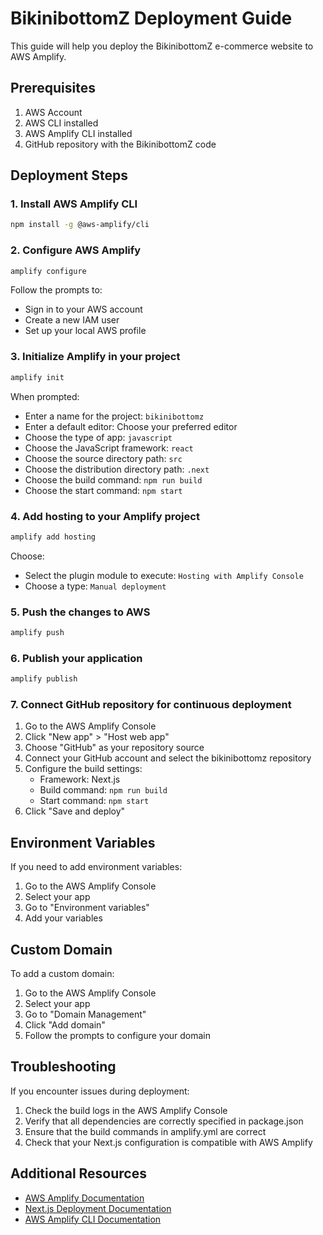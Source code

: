 # BikinibottomZ Deployment Guide

This guide will help you deploy the BikinibottomZ e-commerce website to AWS Amplify.

## Prerequisites

1. AWS Account
2. AWS CLI installed
3. AWS Amplify CLI installed
4. GitHub repository with the BikinibottomZ code

## Deployment Steps

### 1. Install AWS Amplify CLI

```bash
npm install -g @aws-amplify/cli
```

### 2. Configure AWS Amplify

```bash
amplify configure
```

Follow the prompts to:
- Sign in to your AWS account
- Create a new IAM user
- Set up your local AWS profile

### 3. Initialize Amplify in your project

```bash
amplify init
```

When prompted:
- Enter a name for the project: `bikinibottomz`
- Enter a default editor: Choose your preferred editor
- Choose the type of app: `javascript`
- Choose the JavaScript framework: `react`
- Choose the source directory path: `src`
- Choose the distribution directory path: `.next`
- Choose the build command: `npm run build`
- Choose the start command: `npm start`

### 4. Add hosting to your Amplify project

```bash
amplify add hosting
```

Choose:
- Select the plugin module to execute: `Hosting with Amplify Console`
- Choose a type: `Manual deployment`

### 5. Push the changes to AWS

```bash
amplify push
```

### 6. Publish your application

```bash
amplify publish
```

### 7. Connect GitHub repository for continuous deployment

1. Go to the AWS Amplify Console
2. Click "New app" > "Host web app"
3. Choose "GitHub" as your repository source
4. Connect your GitHub account and select the bikinibottomz repository
5. Configure the build settings:
   - Framework: Next.js
   - Build command: `npm run build`
   - Start command: `npm start`
6. Click "Save and deploy"

## Environment Variables

If you need to add environment variables:

1. Go to the AWS Amplify Console
2. Select your app
3. Go to "Environment variables"
4. Add your variables

## Custom Domain

To add a custom domain:

1. Go to the AWS Amplify Console
2. Select your app
3. Go to "Domain Management"
4. Click "Add domain"
5. Follow the prompts to configure your domain

## Troubleshooting

If you encounter issues during deployment:

1. Check the build logs in the AWS Amplify Console
2. Verify that all dependencies are correctly specified in package.json
3. Ensure that the build commands in amplify.yml are correct
4. Check that your Next.js configuration is compatible with AWS Amplify

## Additional Resources

- [AWS Amplify Documentation](https://docs.aws.amazon.com/amplify/latest/userguide/welcome.html)
- [Next.js Deployment Documentation](https://nextjs.org/docs/deployment)
- [AWS Amplify CLI Documentation](https://docs.aws.amazon.com/amplify/latest/userguide/cli.html) 